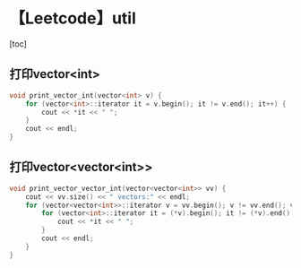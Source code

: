# 【Leetcode】util



[toc]



## 打印vector\<int\>

```c++
void print_vector_int(vector<int> v) {
	for (vector<int>::iterator it = v.begin(); it != v.end(); it++) {
		cout << *it << " ";
	}
	cout << endl;
}
```



## 打印vector\<vector\<int\>\>

```c++
void print_vector_vector_int(vector<vector<int>> vv) {
	cout << vv.size() << " vectors:" << endl;
	for (vector<vector<int>>::iterator v = vv.begin(); v != vv.end(); v++) {
		for (vector<int>::iterator it = (*v).begin(); it != (*v).end(); it++) {
			cout << *it << " ";
		}
		cout << endl;
	}
}
```

